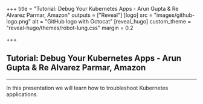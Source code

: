 +++
title = "Tutorial: Debug Your Kubernetes Apps - Arun Gupta & Re Alvarez Parmar, Amazon"
outputs = ["Reveal"]
[logo]
src = "images/github-logo.png"
alt = "GitHub logo with Octocat"
[reveal_hugo]
custom_theme = "reveal-hugo/themes/robot-lung.css"
margin = 0.2

+++

## Tutorial: Debug Your Kubernetes Apps - Arun Gupta & Re Alvarez Parmar, Amazon


---

In this presentation we will learn how to troubleshoot Kubernetes applications. 


